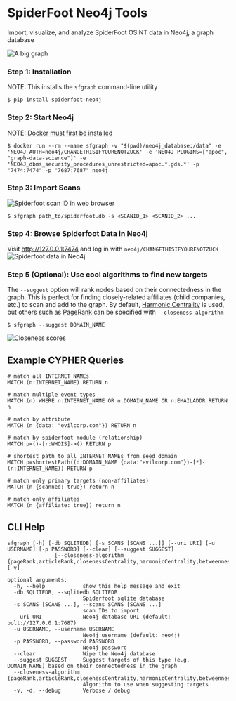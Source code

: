 # SpiderFoot Neo4j Tools
Import, visualize, and analyze SpiderFoot OSINT data in Neo4j, a graph database

![A big graph](https://user-images.githubusercontent.com/20261699/129272391-ba0299a1-83da-4037-a55d-d607b620dc05.png)

### Step 1: Installation
NOTE: This installs the `sfgraph` command-line utility
~~~
$ pip install spiderfoot-neo4j
~~~
### Step 2: Start Neo4j
NOTE: [Docker must first be installed](https://docs.docker.com/get-docker/)
~~~
$ docker run --rm --name sfgraph -v "$(pwd)/neo4j_database:/data" -e 'NEO4J_AUTH=neo4j/CHANGETHISIFYOURENOTZUCK' -e 'NEO4J_PLUGINS=["apoc", "graph-data-science"]' -e 'NEO4J_dbms_security_procedures_unrestricted=apoc.*,gds.*' -p "7474:7474" -p "7687:7687" neo4j
~~~
### Step 3: Import Scans

![Spiderfoot scan ID in web browser](https://user-images.githubusercontent.com/20261699/129256011-ff751637-afdd-4632-8335-24ffae2ff65e.png)
~~~
$ sfgraph path_to/spiderfoot.db -s <SCANID_1> <SCANID_2> ...
~~~

### Step 4: Browse Spiderfoot Data in Neo4j
Visit http://127.0.0.1:7474 and log in with `neo4j/CHANGETHISIFYOURENOTZUCK`
![Spiderfoot data in Neo4j](https://user-images.githubusercontent.com/20261699/129265805-056ef29a-aea9-4be0-90fc-383ae15510c5.png)

### Step 5 (Optional): Use cool algorithms to find new targets
The `--suggest` option will rank nodes based on their connectedness in the graph. This is perfect for finding closely-related affiliates (child companies, etc.) to scan and add to the graph. By default, [Harmonic Centrality](https://neo4j.com/docs/graph-data-science/current/algorithms/harmonic-centrality/) is used, but others such as [PageRank](https://neo4j.com/docs/graph-data-science/current/algorithms/page-rank/) can be specified with `--closeness-algorithm`
~~~
$ sfgraph --suggest DOMAIN_NAME
~~~

![Closeness scores](https://user-images.githubusercontent.com/20261699/129263951-977d1092-8fdd-4ea1-bccb-d1ab6e4a6612.png)

## Example CYPHER Queries
~~~
# match all INTERNET_NAMEs
MATCH (n:INTERNET_NAME) RETURN n

# match multiple event types
MATCH (n) WHERE n:INTERNET_NAME OR n:DOMAIN_NAME OR n:EMAILADDR RETURN n

# match by attribute
MATCH (n {data: "evilcorp.com"}) RETURN n

# match by spiderfoot module (relationship)
MATCH p=()-[r:WHOIS]->() RETURN p

# shortest path to all INTERNET_NAMEs from seed domain
MATCH p=shortestPath((d:DOMAIN_NAME {data:"evilcorp.com"})-[*]-(n:INTERNET_NAME)) RETURN p

# match only primary targets (non-affiliates)
MATCH (n {scanned: true}) return n

# match only affiliates
MATCH (n {affiliate: true}) return n
~~~

## CLI Help
~~~
sfgraph [-h] [-db SQLITEDB] [-s SCANS [SCANS ...]] [--uri URI] [-u USERNAME] [-p PASSWORD] [--clear] [--suggest SUGGEST]
               [--closeness-algorithm {pageRank,articleRank,closenessCentrality,harmonicCentrality,betweennessCentrality,eigenvectorCentrality}] [-v]

optional arguments:
  -h, --help            show this help message and exit
  -db SQLITEDB, --sqlitedb SQLITEDB
                        Spiderfoot sqlite database
  -s SCANS [SCANS ...], --scans SCANS [SCANS ...]
                        scan IDs to import
  --uri URI             Neo4j database URI (default: bolt://127.0.0.1:7687)
  -u USERNAME, --username USERNAME
                        Neo4j username (default: neo4j)
  -p PASSWORD, --password PASSWORD
                        Neo4j password
  --clear               Wipe the Neo4j database
  --suggest SUGGEST     Suggest targets of this type (e.g. DOMAIN_NAME) based on their connectedness in the graph
  --closeness-algorithm {pageRank,articleRank,closenessCentrality,harmonicCentrality,betweennessCentrality,eigenvectorCentrality}
                        Algorithm to use when suggesting targets
  -v, -d, --debug       Verbose / debug
~~~
